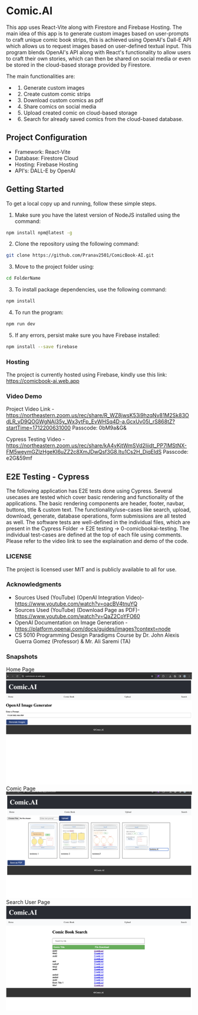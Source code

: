 # Comic.AI

This app uses React-Vite along with Firestore and Firebase Hosting. The main idea of this app is to generate custom images based on user-prompts to craft unique comic book strips, this is achieved using OpenAI's Dall-E API which allows us to request images based on user-defined textual input. This program blends OpenAI's API along with React's functionality to allow users to craft their own stories, which can then be shared on social media or even be stored in the cloud-based storage provided by Firestore. 

The main functionalities are:
- 1. Generate custom images
- 2. Create custom comic strips
- 3. Download custom comics as pdf
- 4. Share comics on social media
- 5. Upload created comic on cloud-based storage
- 6. Search for already saved comics from the cloud-based database.

## Project Configuration
- Framework: React-Vite
- Database: Firestore Cloud
- Hosting: Firebase Hosting
- API's: DALL-E by OpenAI

## Getting Started

To get a local copy up and running, follow these simple steps.

1. Make sure you have the latest version of NodeJS installed using the command:

```bash
npm install npm@latest -g
```
2. Clone the repository using the following command:
```bash
git clone https://github.com/Pranav2501/ComicBook-AI.git
```
3. Move to the project folder using:
```bash
cd FolderName
```

3. To install package dependencies, use the following command:
```bash
npm install
```
4. To run the program:
```bash
npm run dev
```

5. If any errors, persist make sure you have Firebase installed:
```bash
npm install --save firebase
```
### Hosting
The project is currently hosted using Firebase, kindly use this link: https://comicbook-ai.web.app

### Video Demo
Project Video Link - https://northeastern.zoom.us/rec/share/R_WZ8jwsK53i9hzqNv81M2Sk83OdLR_yD9QOGWgNAl35y_Wx3ytFp_EvWHSq4D-a.GcxUv05I_rS868tZ?startTime=1712200631000
Passcode: 0bM9a&G&

Cypress Testing Video - https://northeastern.zoom.us/rec/share/kA4vKjtWmSVd2Iiidt_PP7lMStNX-FM5weymGZlzHgeKI6uZZ2c8XmJDwQsf3G8.ltu1Cs2H_DiqEldS 
Passcode: e2G&59mf

## E2E Testing - Cypress

The following application has E2E tests done using Cypress. Several usecases are tested which cover basic rendering and functionality of the applications.
The basic rendering components are header, footer, navbar, buttons, title & custom text. The functionality/use-cases like search, upload, download, generate, database operations, form submissions are all tested as well. The software tests are well-defined in the individual files, which are present in the Cypress Folder -> E2E testing -> 0-comicbookai-testing. The individual test-cases are defined at the top of each file using comments. Please refer to the video link to see the explaination and demo of the code.
### LICENSE

The project is licensed user MIT and is publicly available to all for use.


### Acknowledgments 
- Sources Used (YouTube) (OpenAI Integration Video)- https://www.youtube.com/watch?v=oacBV4tnuYQ
- Sources Used (YouTube) (Download Page as PDF)- https://www.youtube.com/watch?v=QaZ2CoYFO60
- OpenAI Documentation on Image Generation - https://platform.openai.com/docs/guides/images?context=node
- CS 5010 Programming Design Paradigms Course by Dr. John Alexis Guerra Gomez (Professor) & Mr. Ali Saremi (TA)


### Snapshots

Home Page
![Home Page](./images/Home.png)
Comic Page
![Comic Page](./images/Comic.png)
Search User Page
![Search Page](./images/Search.png)



